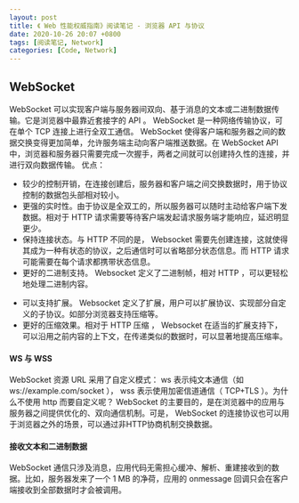 ```yaml
---
layout: post
title: 《 Web 性能权威指南》阅读笔记 - 浏览器 API 与协议
date: 2020-10-26 20:07 +0800
tags: [阅读笔记, Network]
categories: [Code, Network]
---
```


## WebSocket
WebSocket 可以实现客户端与服务器间双向、基于消息的文本或二进制数据传输。它是浏览器中最靠近套接字的 API 。 WebSocket 是一种网络传输协议，可在单个 TCP 连接上进行全双工通信。
WebSocket 使得客户端和服务器之间的数据交换变得更加简单，允许服务端主动向客户端推送数据。在 WebSocket API 中，浏览器和服务器只需要完成一次握手，两者之间就可以创建持久性的连接，并进行双向数据传输。
优点：
- 较少的控制开销，在连接创建后，服务器和客户端之间交换数据时，用于协议控制的数据包头部相对较小。
- 更强的实时性。由于协议是全双工的，所以服务器可以随时主动给客户端下发数据。相对于 HTTP 请求需要等待客户端发起请求服务端才能响应，延迟明显更少。
- 保持连接状态。与 HTTP 不同的是， Websocket 需要先创建连接，这就使得其成为一种有状态的协议，之后通信时可以省略部分状态信息。而 HTTP 请求可能需要在每个请求都携带状态信息。
- 更好的二进制支持。 Websocket 定义了二进制帧，相对 HTTP ，可以更轻松地处理二进制内容。
* 可以支持扩展。 Websocket 定义了扩展，用户可以扩展协议、实现部分自定义的子协议。如部分浏览器支持压缩等。
* 更好的压缩效果。相对于 HTTP 压缩 ， Websocket 在适当的扩展支持下，可以沿用之前内容的上下文，在传递类似的数据时，可以显著地提高压缩率。

#### WS 与 WSS
WebSocket 资源 URL 采用了自定义模式： ws 表示纯文本通信（如 ws://example.com/socket ）， wss 表示使用加密信道通信（ TCP+TLS ）。为什么不使用 http 而要自定义呢？ WebSocket 的主要目的，是在浏览器中的应用与服务器之间提供优化的、双向通信机制。可是， WebSocket 的连接协议也可以用于浏览器之外的场景，可以通过非HTTP协商机制交换数据。

#### 接收文本和二进制数据
WebSocket 通信只涉及消息，应用代码无需担心缓冲、解析、重建接收到的数据。比如，服务器发来了一个 1 MB 的净荷，应用的 onmessage 回调只会在客户端接收到全部数据时才会被调用。

